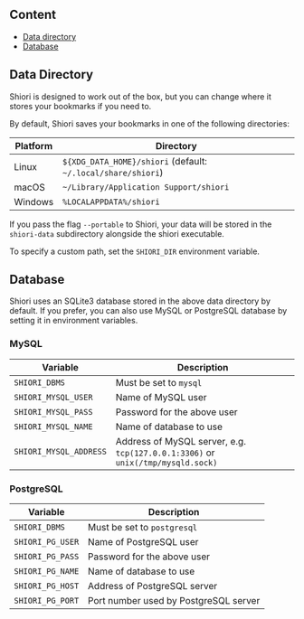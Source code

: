 Content
---

- [Data directory](#data-directory)
- [Database](#database)


Data Directory
---

Shiori is designed to work out of the box, but you can change where it stores your bookmarks if you need to.

By default, Shiori saves your bookmarks in one of the following directories:

| Platform |                          Directory                           |
|----------|--------------------------------------------------------------|
| Linux    | `${XDG_DATA_HOME}/shiori` (default: `~/.local/share/shiori`) |
| macOS    | `~/Library/Application Support/shiori`                               |
| Windows  | `%LOCALAPPDATA%/shiori`                                      |

If you pass the flag `--portable` to Shiori, your data will be stored  in the `shiori-data` subdirectory alongside the shiori executable.

To specify a custom path, set the `SHIORI_DIR` environment variable.

Database
---

Shiori uses an SQLite3 database stored in the above data directory by default. If you prefer, you can also use MySQL or PostgreSQL database by setting it in environment variables.

### MySQL

| Variable               | Description                                         |
|------------------------|-----------------------------------------------------|
| `SHIORI_DBMS`          | Must be set to `mysql`                              |
| `SHIORI_MYSQL_USER`    | Name of MySQL user                                  |
| `SHIORI_MYSQL_PASS`    | Password for the above user                         |
| `SHIORI_MYSQL_NAME`    | Name of database to use                             |
| `SHIORI_MYSQL_ADDRESS` | Address of MySQL server, e.g. `tcp(127.0.0.1:3306)` or `unix(/tmp/mysqld.sock)` |

### PostgreSQL

| Variable            | Description                                |
|---------------------|--------------------------------------------|
| `SHIORI_DBMS`       | Must be set to `postgresql`                |
| `SHIORI_PG_USER`    | Name of PostgreSQL user                    |
| `SHIORI_PG_PASS`    | Password for the above user                |
| `SHIORI_PG_NAME`    | Name of database to use                    |
| `SHIORI_PG_HOST`    | Address of PostgreSQL server               |
| `SHIORI_PG_PORT`    | Port number used by PostgreSQL server      |


[wiki]: https://github.com/go-shiori/shiori/wiki